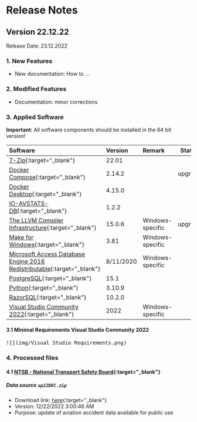# Release Notes

## Version 22.12.22 

Release Date: 23.12.2022

### 1. New Features

- New documentation: How to ...

### 2. Modified Features

- Documentation: minor corrections 

### 3. Applied Software

**Important**: All software components should be installed in the 64 bit version!

| Software                                                                                                                                                                  | Version   | Remark           | Status  |
|:--------------------------------------------------------------------------------------------------------------------------------------------------------------------------|:----------|:-----------------|---------|
| [7-Zip](https://www.7-zip.org){:target="_blank"}                                                                                                                          | 22.01     |                  |         |
| [Docker Compose](https://docs.docker.com/compose/release-notes/){:target="_blank"}                                                                                        | 2.14.2    |                  | upgrade |
| [Docker Desktop](https://www.docker.com/products/docker-desktop/){:target="_blank"}                                                                                       | 4.15.0    |                  |         |
| [IO-AVSTATS-DB](https://github.com/io-aero/io-avstats-db){:target="_blank"}                                                                                               | 1.2.2     |                  |         |
| [The LLVM Compiler Infrastructure](https://llvm.org){:target="_blank"}                                                                                                    | 15.0.6    | Windows-specific | upgrade |
| [Make for Windows](http://gnuwin32.sourceforge.net/packages/make.htm){:target="_blank"}                                                                                   | 3.81      | Windows-specific |         |
| [Microsoft Access Database Engine 2016 Redistributable](https://www.microsoft.com/en-us/download/details.aspx?id=54920){:target="_blank"}                                 | 8/11/2020 | Windows-specific |         |
| [PostgreSQL](https://www.postgresql.org){:target="_blank"}                                                                                                                | 15.1      |                  |         |
| [Python](https://www.python.org){:target="_blank"}                                                                                                                        | 3.10.9    |                  |         |
| [RazorSQL](https://razorsql.com/index.html?adid=jq15&gclid=CjwKCAjwtp2bBhAGEiwAOZZTuNpdSvtB0l2gVp3Pc9ON8lOz4wRlVJxKPndX2tOatTlrTijCLVC6BRoCSqUQAvD_BwE){:target="_blank"} | 10.2.0    |                  |         |
| [Visual Studio Community 2022](https://visualstudio.microsoft.com/vs){:target="_blank"}                                                                                   | 2022      | Windows-specific |         |  

#### 3.1 Minimal Requirements Visual Studio Community 2022

<kbd>![](img/Visual Studio Requirements.png)</kbd>

### 4. Processed files

#### 4.1 [NTSB - National Transport Safety Board](https://www.ntsb.gov/Pages/home.aspx){:target="_blank"}

##### Data source `up22DEC.zip`

- Download link: [here](https://data.ntsb.gov/avdata/FileDirectory/DownloadFile?fileID=C%3A%5Cavdata%5Cup22DEC.zip){:target="_blank"}
- Version: 12/22/2022 3:00:46 AM
- Purpose: update of aviation accident data available for public use
